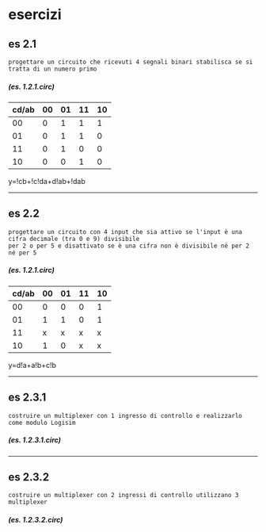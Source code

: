 # esercizi

## es 2.1

    progettare un circuito che ricevuti 4 segnali binari stabilisca se si tratta di un numero primo

##### (es. 1.2.1.circ)

| cd/ab | 00 | 01 | 11 | 10 |
| ----- | -- | -- | -- | -- |
| 00    | 0  | 1  | 1  | 1  |
| 01    | 0  | 1  | 1  | 0  |
| 11    | 0  | 1  | 0  | 0  |
| 10    | 0  | 0  | 1  | 0  |

y=!cb+!c!da+d!ab+!dab

---
## es 2.2

    progettare un circuito con 4 input che sia attivo se l'input è una cifra decimale (tra 0 e 9) divisibile 
    per 2 o per 5 e disattivato se è una cifra non è divisibile né per 2 né per 5

##### (es. 1.2.1.circ)

| cd/ab | 00 | 01 | 11 | 10 |
| ----- | -- | -- | -- | -- |
| 00    | 0  | 0  | 0  | 1  |
| 01    | 1  | 1  | 0  | 1  |
| 11    | x  | x  | x  | x  |
| 10    | 1  | 0  | x  | x  |

y=d!a+a!b+c!b

---
## es 2.3.1

    costruire un multiplexer con 1 ingresso di controllo e realizzarlo come modulo Logisim

##### (es. 1.2.3.1.circ)

---
## es 2.3.2

    costruire un multiplexer con 2 ingressi di controllo utilizzano 3 multiplexer

##### (es. 1.2.3.2.circ)